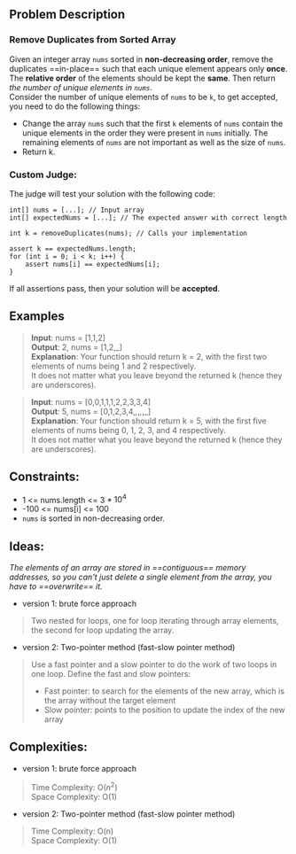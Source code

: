 ## Problem Description

### Remove Duplicates from Sorted Array

Given an integer array `nums` sorted in **non-decreasing order**, remove the duplicates ==in-place== such that each unique element appears only **once**. The **relative order** of the elements should be kept the **same**. Then return *the number of unique elements in `nums`*.  
Consider the number of unique elements of `nums` to be `k`, to get accepted, you need to do the following things:  
- Change the array `nums` such that the first `k` elements of `nums` contain the unique elements in the order they were present in `nums` initially. The remaining elements of `nums` are not important as well as the size of `nums`.  
- Return k.  


### Custom Judge: 

The judge will test your solution with the following code:  

    int[] nums = [...]; // Input array
    int[] expectedNums = [...]; // The expected answer with correct length

    int k = removeDuplicates(nums); // Calls your implementation

    assert k == expectedNums.length;
    for (int i = 0; i < k; i++) {
        assert nums[i] == expectedNums[i];
    }
If all assertions pass, then your solution will be **accepted**.


## Examples

>**Input**: nums = [1,1,2]  
>**Output**: 2, nums = [1,2,_]  
>**Explanation**: Your function should return k = 2, with the first two elements of nums being 1 and 2 respectively.  
It does not matter what you leave beyond the returned k (hence they are underscores).  

>**Input**: nums = [0,0,1,1,1,2,2,3,3,4]  
>**Output**: 5, nums = [0,1,2,3,4,_,_,_,_,_]  
>**Explanation**: Your function should return k = 5, with the first five elements of nums being 0, 1, 2, 3, and 4 respectively.  
It does not matter what you leave beyond the returned k (hence they are underscores).  


## Constraints:

- 1 <= nums.length <= 3 * $10^4$ 
- -100 <= nums[i] <= 100
- `nums` is sorted in non-decreasing order.


## Ideas:

*The elements of an array are stored in ==contiguous== memory addresses, so you can't just delete a single element from the array, you have to ==overwrite== it.*  
- version 1: brute force approach
>Two nested for loops, one for loop iterating through array elements, the second for loop updating the array.
- version 2: Two-pointer method (fast-slow pointer method)  
>Use a fast pointer and a slow pointer to do the work of two loops in one loop.
>Define the fast and slow pointers:
>- Fast pointer: to search for the elements of the new array, which is the array without the target element
>- Slow pointer: points to the position to update the index of the new array


## Complexities:

- version 1: brute force approach  
>Time Complexity: O($n^2$)  
>Space Complexity: O(1)

- version 2: Two-pointer method (fast-slow pointer method)  
>Time Complexity: O(n)  
>Space Complexity: O(1)